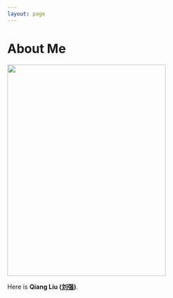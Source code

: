 ```yaml
---
layout: page
---
```


# About Me

<img src="https://ksd11.github.com/avatar.jpg" class="floatpic" width="360" height="480">

Here is **Qiang Liu ([刘强](#))**.
